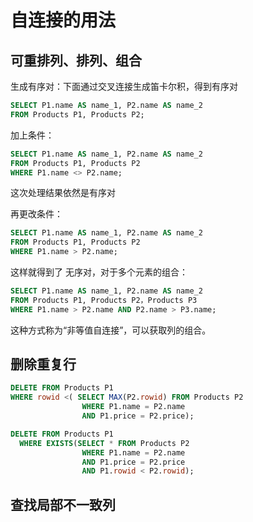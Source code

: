 # 自连接的用法

## 可重排列、排列、组合

生成有序对：下面通过交叉连接生成笛卡尔积，得到有序对

```sql
SELECT P1.name AS name_1, P2.name AS name_2
FROM Products P1, Products P2;
```

加上条件：

```sql
SELECT P1.name AS name_1, P2.name AS name_2
FROM Products P1, Products P2
WHERE P1.name <> P2.name;
```

这次处理结果依然是有序对

再更改条件：

```sql
SELECT P1.name AS name_1, P2.name AS name_2
FROM Products P1, Products P2
WHERE P1.name > P2.name;
```

这样就得到了 无序对，对于多个元素的组合：

```sql
SELECT P1.name AS name_1, P2.name AS name_2
FROM Products P1, Products P2，Products P3
WHERE P1.name > P2.name AND P2.name > P3.name;
```

这种方式称为“非等值自连接”，可以获取列的组合。

## 删除重复行

```sql
DELETE FROM Products P1
WHERE rowid <( SELECT MAX(P2.rowid) FROM Products P2
                WHERE P1.name = P2.name
                AND P1.price = P2.price);
```

```sql
DELETE FROM Products P1
  WHERE EXISTS(SELECT * FROM Products P2
                WHERE P1.name = P2.name
                AND P1.price = P2.price
                AND P1.rowid < P2.rowid);
```

## 查找局部不一致列
